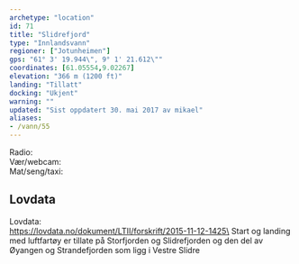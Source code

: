 ```yaml
---
archetype: "location"
id: 71
title: "Slidrefjord"
type: "Innlandsvann"
regioner: ["Jotunheimen"]
gps: "61° 3' 19.944\", 9° 1' 21.612\""
coordinates: [61.05554,9.02267]
elevation: "366 m (1200 ft)"
landing: "Tillatt"
docking: "Ukjent"
warning: ""
updated: "Sist oppdatert 30. mai 2017 av mikael"
aliases:
- /vann/55
---
```


Radio:\
Vær/webcam:\
Mat/seng/taxi:

## Lovdata

Lovdata:\
https://lovdata.no/dokument/LTII/forskrift/2015-11-12-1425\
Start og landing med luftfartøy er tillate på Storfjorden og Slidrefjorden og den del av Øyangen og Strandefjorden som ligg i Vestre Slidre
